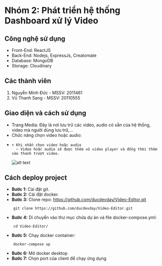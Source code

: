 # Nhóm 2: Phát triển hệ thống Dashboard xử lý Video

## Công nghệ sử dụng

-   Front-End: ReactJS
-   Back-End: Nodejs, ExpressJs, Creatomate
-   Database: MongoDB
-   Storage: Cloudinary

## Các thành viên

1. Nguyễn Minh Đức - MSSV: 2011461
2. Vũ Thanh Sang - MSSV: 20110555
## Giao diện và cách sử dụng 
-    Trang Media: Đây là nơi lưu trữ các video, audio có sẵn của hệ thống, video mà người dùng lưu trữ,...
-    Chức năng chọn video hoặc audio:
-     + Khi nhấn chọn video hoặc audio
        ➢ Video hoặc audio sẽ được thêm vô video player và đồng thời thêm vào thanh trượt video.
  ![alt text]([https://raw.githubusercontent.com/username/projectname/branch/path/to/img.png](https://res.cloudinary.com/dgfsdhshs/image/upload/v1687529553/Picture1_m3mkhu.png))
## Cách deploy project

-   **Bước 1:** Cài đặt git.
-   **Bước 2:** Cài đặt docker.
-   **Bước 3:** Clone repo: https://github.com/ducdevday/Video-Editor.git

```
    git clone https://github.com/ducdevday/Video-Editor.git
```

-   **Bước 4:** Di chuyển vào thư mục chứa dự án và file docker-compose.yml:

```
    cd Video-Editor/
```

-   **Bước 5:** Chạy docker container:

```
    docker-compose up
```

-   **Bước 6:** Mở docker desktop
-   **Bước 7:** Chọn port của client để chạy ứng dụng
